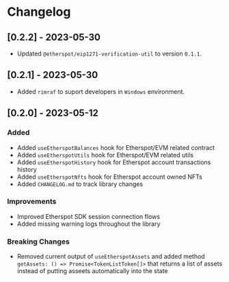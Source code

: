 # Changelog

## [0.2.2] - 2023-05-30
- Updated  `@etherspot/eip1271-verification-util` to version `0.1.1`.

## [0.2.1] - 2023-05-30
- Added `rimraf` to suport developers in `Windows` environment.

## [0.2.0] - 2023-05-12

### Added
- Added `useEtherspotBalances` hook for Etherspot/EVM related contract
- Added `useEtherspotUtils` hook for Etherspot/EVM related utils
- Added `useEtherspotHistory` hook for Etherspot account transactions history
- Added `useEtherspotNfts` hook for Etherspot account owned NFTs
- Added `CHANGELOG.md` to track library changes

### Improvements
- Improved Etherspot SDK session connection flows
- Added missing warning logs throughout the library

### Breaking Changes
- Removed current output of `useEtherspotAssets` and added method `getAssets: () => Promise<TokenListToken[]>` that returns a list of assets instead of putting asseets automatically into the state
